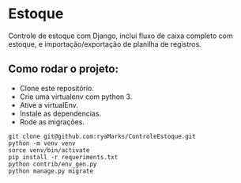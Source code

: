 # Estoque
Controle de estoque com Django, inclui fluxo de caixa completo com estoque, e importação/exportação de planilha de registros.

## Como rodar o projeto:

* Clone este repositório.
* Crie uma virtualenv com python 3.
* Ative a virtualEnv.
* Instale as dependencias.
* Rode as migrações.

```
git clone git@github.com:ryaMarks/ControleEstoque.git
python -m venv venv
sorce venv/bin/activate
pip install -r requeriments.txt
python contrib/env_gen.py
python manage.py migrate
```

